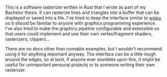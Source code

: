 This is a software rasterizer written in Rust that I wrote as part of my Bachelor thesis. It can rasterize lines and triangles into a buffer that can be displayed or saved into a file. I've tried to keep the interface similar to [wgpu](https://github.com/gfx-rs/wgpu), so it should be familiar to anyone with graphics programming experience. I've also tried to make the graphics pipeline configurable and extensible so that users could implement and use their own vertex/fragment shaders, rasterizers, clippers...

There are no docs other than runnable examples, but I wouldn't recommend using it for anything important anyway. The interface can be a little rough around the edges, so at best, if anyone ever stumbles upon this, it might be useful for unimportant personal projects or to someone writing their own rasterizer.